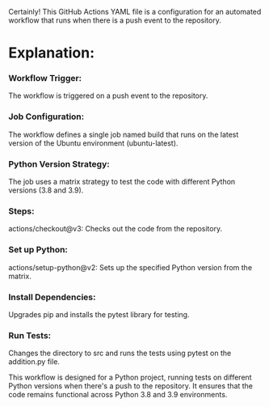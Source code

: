 
Certainly! This GitHub Actions YAML file is a configuration for an automated workflow that runs when there is a push event to the repository. 

# Explanation:

### Workflow Trigger:
The workflow is triggered on a push event to the repository.

### Job Configuration:
The workflow defines a single job named build that runs on the latest version of the Ubuntu environment (ubuntu-latest).

### Python Version Strategy:
The job uses a matrix strategy to test the code with different Python versions (3.8 and 3.9).

### Steps:
actions/checkout@v3: Checks out the code from the repository.

### Set up Python:
actions/setup-python@v2: Sets up the specified Python version from the matrix.

### Install Dependencies:
Upgrades pip and installs the pytest library for testing.

### Run Tests:
Changes the directory to src and runs the tests using pytest on the addition.py file.

This workflow is designed for a Python project, running tests on different Python versions when there's a push to the repository. It ensures that the code remains functional across Python 3.8 and 3.9 environments.